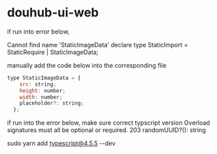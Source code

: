 # douhub-ui-web

if run into error below, 

Cannot find name 'StaticImageData'
declare type StaticImport = StaticRequire | StaticImageData;

manually add the code below into the corresponding file

```js
type StaticImageData = {
    src: string;
    height: number;
    width: number;
    placeholder?: string;
  };
```

if run into the error below, make sure correct typscript version
Overload signatures must all be optional or required.
203     randomUUID?(): string

sudo yarn add typescript@4.5.5 --dev


